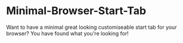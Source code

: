 # Minimal-Browser-Start-Tab

Want to have a minimal great looking customiseable start tab for your browser?
You have found what you're looking for!
